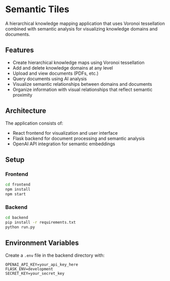 # Semantic Tiles

A hierarchical knowledge mapping application that uses Voronoi tessellation combined with semantic analysis for visualizing knowledge domains and documents.

## Features

- Create hierarchical knowledge maps using Voronoi tessellation
- Add and delete knowledge domains at any level
- Upload and view documents (PDFs, etc.)
- Query documents using AI analysis
- Visualize semantic relationships between domains and documents
- Organize information with visual relationships that reflect semantic proximity

## Architecture

The application consists of:

- React frontend for visualization and user interface
- Flask backend for document processing and semantic analysis
- OpenAI API integration for semantic embeddings

## Setup

### Frontend

```bash
cd frontend
npm install
npm start
```

### Backend

```bash
cd backend
pip install -r requirements.txt
python run.py
```

## Environment Variables

Create a `.env` file in the backend directory with:

```
OPENAI_API_KEY=your_api_key_here
FLASK_ENV=development
SECRET_KEY=your_secret_key
```
